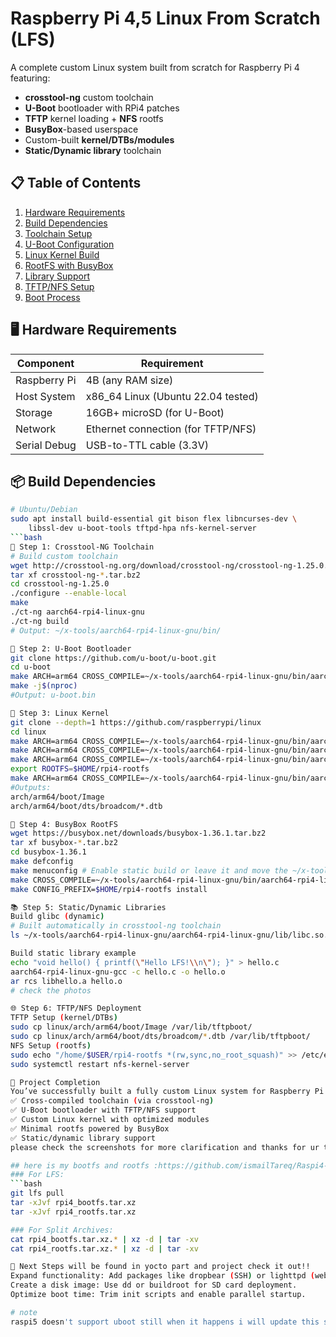# Raspberry Pi 4,5 Linux From Scratch (LFS)

A complete custom Linux system built from scratch for Raspberry Pi 4 featuring:
- **crosstool-ng** custom toolchain
- **U-Boot** bootloader with RPi4 patches
- **TFTP** kernel loading + **NFS** rootfs
- **BusyBox**-based userspace
- Custom-built **kernel/DTBs/modules**
- **Static/Dynamic library** toolchain

## 📋 Table of Contents
1. [Hardware Requirements](#-hardware-requirements)
2. [Build Dependencies](#-build-dependencies)
3. [Toolchain Setup](#-step-1-crosstool-ng-toolchain)
4. [U-Boot Configuration](#-step-2-u-boot-bootloader)
5. [Linux Kernel Build](#-step-3-linux-kernel)
6. [RootFS with BusyBox](#-step-4-busybox-rootfs)
7. [Library Support](#-step-5-staticdynamic-libraries)
8. [TFTP/NFS Setup](#-step-6-tftpnfs-deployment)
9. [Boot Process](#-booting-the-system)

## 🖥️ Hardware Requirements
| Component       | Requirement                         |
|-----------------|-------------------------------------|
| Raspberry Pi    | 4B (any RAM size)                   |
| Host System     | x86_64 Linux (Ubuntu 22.04 tested)  |
| Storage         | 16GB+ microSD (for U-Boot)          |
| Network         | Ethernet connection (for TFTP/NFS)   |
| Serial Debug    | USB-to-TTL cable (3.3V)             |

## 📦 Build Dependencies
```bash
# Ubuntu/Debian
sudo apt install build-essential git bison flex libncurses-dev \
    libssl-dev u-boot-tools tftpd-hpa nfs-kernel-server
```bash
🔨 Step 1: Crosstool-NG Toolchain
# Build custom toolchain
wget http://crosstool-ng.org/download/crosstool-ng/crosstool-ng-1.25.0.tar.bz2
tar xf crosstool-ng-*.tar.bz2
cd crosstool-ng-1.25.0
./configure --enable-local
make
./ct-ng aarch64-rpi4-linux-gnu
./ct-ng build
# Output: ~/x-tools/aarch64-rpi4-linux-gnu/bin/

🚀 Step 2: U-Boot Bootloader
git clone https://github.com/u-boot/u-boot.git
cd u-boot
make ARCH=arm64 CROSS_COMPILE=~/x-tools/aarch64-rpi4-linux-gnu/bin/aarch64-rpi4-linux-gnu- rpi_4_defconfig
make -j$(nproc)
#Output: u-boot.bin

🐧 Step 3: Linux Kernel
git clone --depth=1 https://github.com/raspberrypi/linux
cd linux
make ARCH=arm64 CROSS_COMPILE=~/x-tools/aarch64-rpi4-linux-gnu/bin/aarch64-rpi4-linux-gnu- bcm2711_defconfig
make ARCH=arm64 CROSS_COMPILE=~/x-tools/aarch64-rpi4-linux-gnu/bin/aarch64-rpi4-linux-gnu- menuconfig # Customize
make ARCH=arm64 CROSS_COMPILE=~/x-tools/aarch64-rpi4-linux-gnu/bin/aarch64-rpi4-linux-gnu- -j$(nproc) Image modules dtbs
export ROOTFS=$HOME/rpi4-rootfs
make ARCH=arm64 CROSS_COMPILE=~/x-tools/aarch64-rpi4-linux-gnu/bin/aarch64-rpi4-linux-gnu- INSTALL_MOD_PATH=$ROOTFS modules_install
#Outputs:
arch/arm64/boot/Image
arch/arm64/boot/dts/broadcom/*.dtb

📂 Step 4: BusyBox RootFS
wget https://busybox.net/downloads/busybox-1.36.1.tar.bz2
tar xf busybox-*.tar.bz2
cd busybox-1.36.1
make defconfig
make menuconfig # Enable static build or leave it and move the ~/x-tools/aarch64-rpi4-linux-gnu/aarch64-rpi4-linux-gnu/sysroot/ld* so it will need it
make CROSS_COMPILE=~/x-tools/aarch64-rpi4-linux-gnu/bin/aarch64-rpi4-linux-gnu- -j$(nproc)
make CONFIG_PREFIX=$HOME/rpi4-rootfs install

📚 Step 5: Static/Dynamic Libraries
Build glibc (dynamic)
# Built automatically in crosstool-ng toolchain
ls ~/x-tools/aarch64-rpi4-linux-gnu/aarch64-rpi4-linux-gnu/lib/libc.so.6

Build static library example
echo "void hello() { printf(\"Hello LFS!\\n\"); }" > hello.c
aarch64-rpi4-linux-gnu-gcc -c hello.c -o hello.o
ar rcs libhello.a hello.o
# check the photos

🌐 Step 6: TFTP/NFS Deployment
TFTP Setup (kernel/DTBs)
sudo cp linux/arch/arm64/boot/Image /var/lib/tftpboot/
sudo cp linux/arch/arm64/boot/dts/broadcom/*.dtb /var/lib/tftpboot/
NFS Setup (rootfs)
sudo echo "/home/$USER/rpi4-rootfs *(rw,sync,no_root_squash)" >> /etc/exports
sudo systemctl restart nfs-kernel-server

🎉 Project Completion
You’ve successfully built a fully custom Linux system for Raspberry Pi 4 from scratch! This includes:
✅ Cross-compiled toolchain (via crosstool-ng)
✅ U-Boot bootloader with TFTP/NFS support
✅ Custom Linux kernel with optimized modules
✅ Minimal rootfs powered by BusyBox
✅ Static/dynamic library support
please check the screenshots for more clarification and thanks for ur time.

## here is my bootfs and rootfs :https://github.com/ismailTareq/Raspi4-complete-tested-image/releases
### For LFS:
```bash
git lfs pull
tar -xJvf rpi4_bootfs.tar.xz
tar -xJvf rpi4_rootfs.tar.xz

### For Split Archives:
cat rpi4_bootfs.tar.xz.* | xz -d | tar -xv
cat rpi4_rootfs.tar.xz.* | xz -d | tar -xv

🔄 Next Steps will be found in yocto part and project check it out!!
Expand functionality: Add packages like dropbear (SSH) or lighttpd (web server).
Create a disk image: Use dd or buildroot for SD card deployment.
Optimize boot time: Trim init scripts and enable parallel startup.

# note
raspi5 doesn't support uboot still when it happens i will update this statment.





